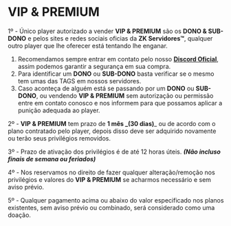 # VIP & PREMIUM

1º - Único player autorizado a vender **VIP & PREMIUM** são os **DONO & SUB-DONO** e pelos sites e redes sociais oficias da **ZK Servidores™**, qualquer outro player que lhe oferecer está tentando lhe enganar.

1. Recomendamos sempre entrar em contato pelo nosso [**Discord Oficial**](https://zkservidores.com/discord), assim podemos garantir a segurança em sua compra.
2. Para identificar um **DONO** ou **SUB-DONO** basta verificar se o mesmo tem umas das TAGS em nossos servidores.
3. Caso aconteça de alguém está se passando por um **DONO** ou **SUB-DONO**, ou vendendo **VIP & PREMIUM** sem autorização ou permissão entre em contato conosco e nos informem para que possamos aplicar a punição adequada ao player.

2º - **VIP & PREMIUM** tem prazo de **1 mês **_**(30 dias)**_ ou de acordo com o plano contratado pelo player, depois disso deve ser adquirido novamente ou terão seus privilégios removidos.

3º - Prazo de ativação dos privilégios é de até 12 horas úteis. _**(Não incluso finais de semana ou feriados)**_

4º - Nos reservamos no direito de fazer qualquer alteração/remoção nos privilégios e valores do **VIP & PREMIUM** se acharmos necessário e sem aviso prévio.

5º - Qualquer pagamento acima ou abaixo do valor especificado nos planos existentes, sem aviso prévio ou combinado, será considerado como uma doação.
